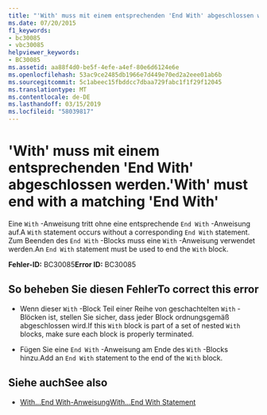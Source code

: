 ```yaml
---
title: "'With' muss mit einem entsprechenden 'End With' abgeschlossen werden."
ms.date: 07/20/2015
f1_keywords:
- bc30085
- vbc30085
helpviewer_keywords:
- BC30085
ms.assetid: aa88f4d0-be5f-4efe-a4ef-80e6d6124e6e
ms.openlocfilehash: 53ac9ce2485db1966e7d449e70ed2a2eee01ab6b
ms.sourcegitcommit: 5c1abeec15fbddcc7dbaa729fabc1f1f29f12045
ms.translationtype: MT
ms.contentlocale: de-DE
ms.lasthandoff: 03/15/2019
ms.locfileid: "58039817"
---
```

# <a name="with-must-end-with-a-matching-end-with"></a><span data-ttu-id="a0f08-102">'With' muss mit einem entsprechenden 'End With' abgeschlossen werden.</span><span class="sxs-lookup"><span data-stu-id="a0f08-102">'With' must end with a matching 'End With'</span></span>
<span data-ttu-id="a0f08-103">Eine `With` -Anweisung tritt ohne eine entsprechende `End With` -Anweisung auf.</span><span class="sxs-lookup"><span data-stu-id="a0f08-103">A `With` statement occurs without a corresponding `End With` statement.</span></span> <span data-ttu-id="a0f08-104">Zum Beenden des `End With` -Blocks muss eine `With` -Anweisung verwendet werden.</span><span class="sxs-lookup"><span data-stu-id="a0f08-104">An `End With` statement must be used to end the `With` block.</span></span>  
  
 <span data-ttu-id="a0f08-105">**Fehler-ID:** BC30085</span><span class="sxs-lookup"><span data-stu-id="a0f08-105">**Error ID:** BC30085</span></span>  
  
## <a name="to-correct-this-error"></a><span data-ttu-id="a0f08-106">So beheben Sie diesen Fehler</span><span class="sxs-lookup"><span data-stu-id="a0f08-106">To correct this error</span></span>  
  
-   <span data-ttu-id="a0f08-107">Wenn dieser `With` -Block Teil einer Reihe von geschachtelten `With` -Blöcken ist, stellen Sie sicher, dass jeder Block ordnungsgemäß abgeschlossen wird.</span><span class="sxs-lookup"><span data-stu-id="a0f08-107">If this `With` block is part of a set of nested `With` blocks, make sure each block is properly terminated.</span></span>  
  
-   <span data-ttu-id="a0f08-108">Fügen Sie eine `End With` -Anweisung am Ende des `With` -Blocks hinzu.</span><span class="sxs-lookup"><span data-stu-id="a0f08-108">Add an `End With` statement to the end of the `With` block.</span></span>  
  
## <a name="see-also"></a><span data-ttu-id="a0f08-109">Siehe auch</span><span class="sxs-lookup"><span data-stu-id="a0f08-109">See also</span></span>

- [<span data-ttu-id="a0f08-110">With...End With-Anweisung</span><span class="sxs-lookup"><span data-stu-id="a0f08-110">With...End With Statement</span></span>](../../visual-basic/language-reference/statements/with-end-with-statement.md)
